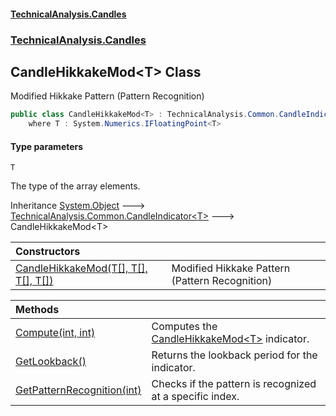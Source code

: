 #### [TechnicalAnalysis\.Candles](Atypical.TechnicalAnalysis.Candles.md 'Atypical\.TechnicalAnalysis\.Candles')
### [TechnicalAnalysis\.Candles](Atypical.TechnicalAnalysis.Candles.md#TechnicalAnalysis.Candles 'TechnicalAnalysis\.Candles')

## CandleHikkakeMod\<T\> Class

Modified Hikkake Pattern \(Pattern Recognition\)

```csharp
public class CandleHikkakeMod<T> : TechnicalAnalysis.Common.CandleIndicator<T>
    where T : System.Numerics.IFloatingPoint<T>
```
#### Type parameters

<a name='TechnicalAnalysis.Candles.CandleHikkakeMod_T_.T'></a>

`T`

The type of the array elements\.

Inheritance [System\.Object](https://docs.microsoft.com/en-us/dotnet/api/System.Object 'System\.Object') &#129106; [TechnicalAnalysis\.Common\.CandleIndicator&lt;](https://docs.microsoft.com/en-us/dotnet/api/TechnicalAnalysis.Common.CandleIndicator-1 'TechnicalAnalysis\.Common\.CandleIndicator\`1')[T](CandleHikkakeMod_T_.md#TechnicalAnalysis.Candles.CandleHikkakeMod_T_.T 'TechnicalAnalysis\.Candles\.CandleHikkakeMod\<T\>\.T')[&gt;](https://docs.microsoft.com/en-us/dotnet/api/TechnicalAnalysis.Common.CandleIndicator-1 'TechnicalAnalysis\.Common\.CandleIndicator\`1') &#129106; CandleHikkakeMod\<T\>

| Constructors | |
| :--- | :--- |
| [CandleHikkakeMod\(T\[\], T\[\], T\[\], T\[\]\)](CandleHikkakeMod_T_.CandleHikkakeMod(T[],T[],T[],T[]).md 'TechnicalAnalysis\.Candles\.CandleHikkakeMod\<T\>\.CandleHikkakeMod\(T\[\], T\[\], T\[\], T\[\]\)') | Modified Hikkake Pattern \(Pattern Recognition\) |

| Methods | |
| :--- | :--- |
| [Compute\(int, int\)](CandleHikkakeMod_T_.Compute(int,int).md 'TechnicalAnalysis\.Candles\.CandleHikkakeMod\<T\>\.Compute\(int, int\)') | Computes the [CandleHikkakeMod&lt;T&gt;](CandleHikkakeMod_T_.md 'TechnicalAnalysis\.Candles\.CandleHikkakeMod\<T\>') indicator\. |
| [GetLookback\(\)](CandleHikkakeMod_T_.GetLookback().md 'TechnicalAnalysis\.Candles\.CandleHikkakeMod\<T\>\.GetLookback\(\)') | Returns the lookback period for the indicator\. |
| [GetPatternRecognition\(int\)](CandleHikkakeMod_T_.GetPatternRecognition(int).md 'TechnicalAnalysis\.Candles\.CandleHikkakeMod\<T\>\.GetPatternRecognition\(int\)') | Checks if the pattern is recognized at a specific index\. |
